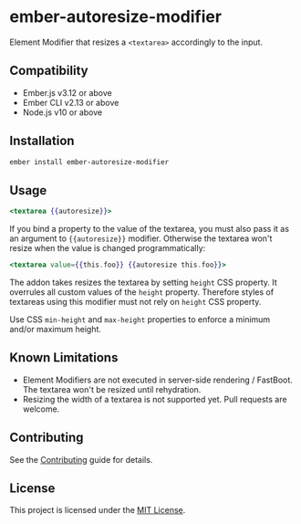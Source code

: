 ember-autoresize-modifier
==============================================================================

Element Modifier that resizes a `<textarea>` accordingly to the input.


Compatibility
------------------------------------------------------------------------------

* Ember.js v3.12 or above
* Ember CLI v2.13 or above
* Node.js v10 or above


Installation
------------------------------------------------------------------------------

```sh
ember install ember-autoresize-modifier
```


Usage
------------------------------------------------------------------------------

```hbs
<textarea {{autoresize}}>
```

If you bind a property to the value of the textarea, you must also pass it as
an argument to `{{autoresize}}` modifier. Otherwise the textarea won't resize
when the value is changed programmatically:

```hbs
<textarea value={{this.foo}} {{autoresize this.foo}}>
```

The addon takes resizes the textarea by setting `height` CSS property. It
overrules all custom values of the `height` property. Therefore styles of
textareas using this modifier must not rely on `height` CSS property.

Use CSS `min-height` and `max-height` properties to enforce a minimum and/or
maximum height.


Known Limitations
------------------------------------------------------------------------------

- Element Modifiers are not executed in server-side rendering / FastBoot. The
  textarea won't be resized until rehydration.
- Resizing the width of a textarea is not supported yet. Pull requests are
  welcome.


Contributing
------------------------------------------------------------------------------

See the [Contributing](CONTRIBUTING.md) guide for details.


License
------------------------------------------------------------------------------

This project is licensed under the [MIT License](LICENSE.md).
